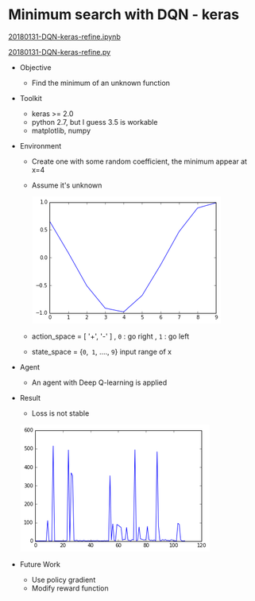 # Minimum search with DQN - keras

[20180131-DQN-keras-refine.ipynb](20180131-DQN-keras-refine.ipynb)

[20180131-DQN-keras-refine.py](20180131-DQN-keras-refine.py)

- Objective

  - Find the minimum of an unknown function 

- Toolkit

  - keras >= 2.0
  - python 2.7, but I guess 3.5 is workable
  - matplotlib, numpy

- Environment

  - Create one with some random coefficient, the minimum appear at x=4 
  - Assume it's unknown 

     ![alt text](./env.png)

  - action_space = [ '+', '-' ] ,   `0` : go right , `1` : go left

  - state_space = {`0`,` 1`, ...., `9`}  input range of x

- Agent 

  - An agent with Deep Q-learning is applied

- Result 

  - Loss is not stable

  ![alt text](./loss.png)

- Future Work 

  - Use policy gradient 
  - Modify reward function

